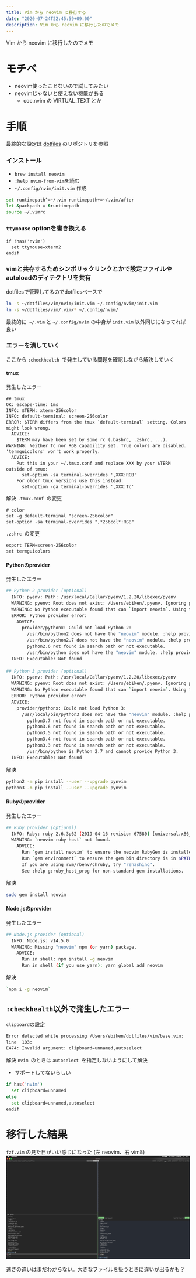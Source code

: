 ```yaml
---
title: Vim から neovim に移行する
date: "2020-07-24T22:45:59+09:00"
description: Vim から neovim に移行したのでメモ
---
```


Vim から neovim に移行したのでメモ

# モチベ
- neovim使ったことないので試してみたい
- neovimじゃないと使えない機能がある
  - coc.nvim の VIRTUAL_TEXT とか

# 手順

最終的な設定は [dotfiles](https://github.com/ebkn/dotfiles) のリポジトリを参照

### インストール
- `brew install neovim`
- `:help nvim-from-vim`を読む
- `~/.config/nvim/init.vim` 作成

```sh
set runtimepath^=~/.vim runtimepath+=~/.vim/after
let &packpath = &runtimepath
source ~/.vimrc
```

### `ttymouse` optionを書き換える

```.vimrc
if !has('nvim')
  set ttymouse=xterm2
endif

```
### vimと共存するためシンボリックリンクとかで設定ファイルやautoloadのディテクトリを共有
dotfilesで管理してるのでdotfilesベースで

```sh
ln -s ~/dotfiles/vim/nvim/init.vim ~/.config/nvim/init.vim
ln -s ~/dotfiles/vim/.vim/* ~/.config/nvim/
```

最終的に` ~/.vim` と `~/.config/nvim` の中身が `init.vim` 以外同じになってれば良い

### エラーを潰していく
ここから `:checkhealth `で発生している問題を確認しながら解決していく

#### tmux
発生したエラー
```
## tmux
OK: escape-time: 1ms
INFO: $TERM: xterm-256color
INFO: default-terminal: screen-256color
ERROR: $TERM differs from the tmux `default-terminal` setting. Colors might look wrong.
  ADVICE:
    $TERM may have been set by some rc (.bashrc, .zshrc, ...).
WARNING: Neither Tc nor RGB capability set. True colors are disabled. 'termguicolors' won't work properly.
  ADVICE:
    Put this in your ~/.tmux.conf and replace XXX by your $TERM outside of tmux:
      set-option -sa terminal-overrides ',XXX:RGB'
    For older tmux versions use this instead:
      set-option -ga terminal-overrides ',XXX:Tc'
```

解決
`.tmux.conf `の変更

```.vimrc
# color
set -g default-terminal "screen-256color"
set-option -sa terminal-overrides ",*256col*:RGB"
```

`.zshrc `の変更

```.zshrc
export TERM=screen-256color
set termguicolors

```

#### Pythonのprovider
発生したエラー
```sh
## Python 2 provider (optional)
  INFO: pyenv: Path: /usr/local/Cellar/pyenv/1.2.20/libexec/pyenv
  WARNING: pyenv: Root does not exist: /Users/ebiken/.pyenv. Ignoring pyenv for all following checks.
  WARNING: No Python executable found that can `import neovim`. Using the first available executable for diagnostics.
  ERROR: Python provider error:
    ADVICE:
      provider/pythonx: Could not load Python 2:
        /usr/bin/python2 does not have the "neovim" module. :help provider-python
        /usr/bin/python2.7 does not have the "neovim" module. :help provider-python
        python2.6 not found in search path or not executable.
        /usr/bin/python does not have the "neovim" module. :help provider-python
  INFO: Executable: Not found

## Python 3 provider (optional)
  INFO: pyenv: Path: /usr/local/Cellar/pyenv/1.2.20/libexec/pyenv
  WARNING: pyenv: Root does not exist: /Users/ebiken/.pyenv. Ignoring pyenv for all following checks.
  WARNING: No Python executable found that can `import neovim`. Using the first available executable for diagnostics.
  ERROR: Python provider error:
  ADVICE:
    provider/pythonx: Could not load Python 3:
      /usr/local/bin/python3 does not have the "neovim" module. :help provider-python
        python3.7 not found in search path or not executable.
        python3.6 not found in search path or not executable.
        python3.5 not found in search path or not executable.
        python3.4 not found in search path or not executable.
        python3.3 not found in search path or not executable.
        /usr/bin/python is Python 2.7 and cannot provide Python 3.
  INFO: Executable: Not found
```

解決

```sh
python2 -m pip install --user --upgrade pynvim
python3 -m pip install --user --upgrade pynvim
```


#### Rubyのprovider
発生したエラー
```sh
## Ruby provider (optional)
  INFO: Ruby: ruby 2.6.3p62 (2019-04-16 revision 67580) [universal.x86_64-darwin19]
  WARNING: `neovim-ruby-host` not found.
    ADVICE:
      Run `gem install neovim` to ensure the neovim RubyGem is installed.
      Run `gem environment` to ensure the gem bin directory is in $PATH.
      If you are using rvm/rbenv/chruby, try "rehashing".
      See :help g:ruby_host_prog for non-standard gem installations.
```

解決
```sh
sudo gem install neovim
```

#### Node.jsのprovider
発生したエラー
```sh
## Node.js provider (optional)
  INFO: Node.js: v14.5.0
  WARNING: Missing "neovim" npm (or yarn) package.
    ADVICE:
      Run in shell: npm install -g neovim
      Run in shell (if you use yarn): yarn global add neovim
```

解決
```sh
`npm i -g neovim`
```

## `:checkhealth`以外で発生したエラー
`clipboard`の設定

```sh
Error detected while processing /Users/ebiken/dotfiles/vim/base.vim:
line  103:
E474: Invalid argument: clipboard=unnamed,autoselect
```

解決
`nvim `のときは `autoselect `を指定しないようにして解決
  - サポートしてないらしい

```sh
if has('nvim')
  set clipboard=unnamed
else
  set clipboard=unnamed,autoselect
endif
```

# 移行した結果
`fzf.vim` の見た目がいい感じになった (左 neovim、右 vim8)
![fzf.vim](fzf-vim.png)

速さの違いはまだわからない。大きなファイルを扱うときに違いが出るかも？
